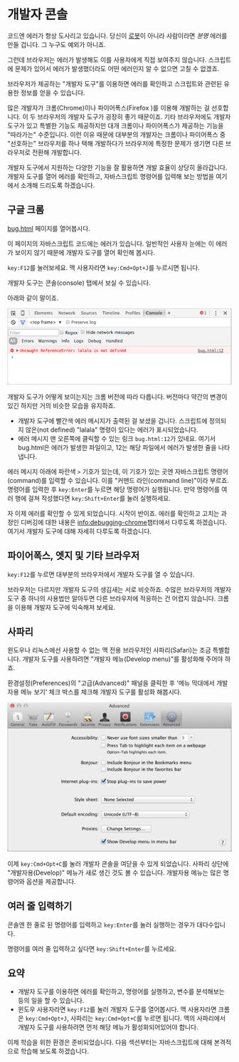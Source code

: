 # 개발자 콘솔

코드엔 에러가 항상 도사리고 있습니다. 당신이 [로봇](https://en.wikipedia.org/wiki/Bender_(Futurama))이 아니라 사람이라면 *분명* 에러를 만들 겁니다. 그 누구도 예외가 아니죠.

그런데 브라우저는 에러가 발생해도 이를 사용자에게 직접 보여주지 않습니다. 스크립트에 문제가 있어서 에러가 발생했더라도 어떤 에러인지 알 수 없으면 고칠 수 없겠죠.

브라우저가 제공하는 "개발자 도구"를 이용하면 에러를 확인하고 스크립트와 관련된 유용한 정보를 얻을 수 있습니다. 

많은 개발자가 크롬(Chrome)이나 파이어폭스(Firefox )를 이용해 개발하는 걸 선호합니다. 이 두 브라우저의 개발자 도구가 굉장히 좋기 때문이죠. 기타 브라우저에도 개발자 도구가 있고 특별한 기능도 제공하지만 대개 크롬이나 파이어폭스가 제공하는 기능을 "따라가는" 수준입니다. 이런 이유 때문에 대부분의 개발자는 크롬이나 파이어폭스 중 "선호하는" 브라우저를 하나 택해 개발하다가 브라우저에 특정한 문제가 생기면 다른 브라우저로 전환해 개발합니다.  

개발자 도구에서 지원하는 다양한 기능을 잘 활용하면 개발 효율이 상당히 올라갑니다. 개발자 도구를 열어 에러를 확인하고, 자바스크립트 명령어를 입력해 보는 방법을 여기에서 소개해 드리도록 하겠습니다.

## 구글 크롬

[bug.html](bug.html) 페이지를 열어봅시다.

이 페이지의 자바스크립트 코드에는 에러가 있습니다. 일반적인 사용자 눈에는 이 에러가 보이지 않기 때문에 개발자 도구를 열어 확인해 봅시다.

`key:F12`를 눌러보세요. 맥 사용자라면 `key:Cmd+Opt+J`를 누르시면 됩니다.

개발자 도구는 콘솔(console) 탭에서 보실 수 있습니다.

아래와 같이 말이죠.

![chrome](chrome.png)

개발자 도구가 어떻게 보이는지는 크롬 버전에 따라 다릅니다. 버전마다 약간의 변경이 있긴 하지만 거의 비슷한 모습을 유지하죠. 

- 개발자 도구에 빨간색 에러 메시지가 출력된 걸 보셨을 겁니다. 스크립트에 정의되지 않은(not defined) "lalala" 명령이 있다는 에러가 표시되었습니다.
- 에러 메시지 맨 오른쪽에 클릭할 수 있는 링크 `bug.html:12`가 있네요. 여기서 bug.html은 에러가 발생한 파일이고, 12는 해당 파일에서 에러가 발생한 줄을 나타냅니다.

에러 메시지 아래에 파란색 `>` 기호가 있는데, 이 기호가 있는 곳엔 자바스크립트 명령어(command)를 입력할 수 있습니다. 이를 "커맨드 라인(command line)"이라 부르죠. 명령어를 입력한 후 `key:Enter`를 누르면 해당 명령어가 실행됩니다. 만약 명령어를 여러 행에 걸쳐 작성했다면 `key:Shift+Enter`를 눌러 실행하세요.

자 이제 에러를 확인할 수 있게 되었습니다. 시작이 반이죠. 에러를 확인하고 고치는 과정인 디버깅에 대한 내용은 <info:debugging-chrome>챕터에서 다루도록 하겠습니다. 여기서 개발자 도구에 대해 자세히 다루도록 하겠습니다.


## 파이어폭스, 엣지 및 기타 브라우저

`key:F12`를 누르면 대부분의 브라우저에서 개발자 도구를 열 수 있습니다.

브라우저는 다르지만 개발자 도구의 생김새는 서로 비슷하죠. 수많은 브라우저의 개발자 도구 중 하나의 사용법만 알아두면 다른 브라우저에 적응하는 건 어렵지 않습니다. 크롬을 이용해 개발자 도구에 익숙해져 보세요.

## 사파리

윈도우나 리눅스에선 사용할 수 없는 맥 전용 브라우저인 사파리(Safari)는 조금 특별합니다. 개발자 도구를 사용하려면 "개발자 메뉴(Develop menu)"를 활성화해 주어야 하죠.

환경설정(Preferences)의 "고급(Advanced)" 패널을 클릭한 후 '메뉴 막대에서 개발자용 메뉴 보기' 체크 박스를 체크해 개발자 도구를 활성화 해봅시다.

![safari](safari.png)

이제 `key:Cmd+Opt+C`를 눌러 개발자 콘솔을 여닫을 수 있게 되었습니다. 사파리 상단에 "개발자용(Develop)" 메뉴가 새로 생긴 것도 볼 수 있습니다. 개발자용 메뉴는 많은 명령어와 옵션을 제공합니다.

## 여러 줄 입력하기

콘솔엔 한 줄로 된 명령어를 입력하고 `key:Enter`를 눌러 실행하는 경우가 대다수입니다.

명령어를 여러 줄 입력하고 싶다면 `key:Shift+Enter`를 누르세요.

## 요약

- 개발자 도구를 이용하면 에러를 확인하고, 명령어를 실행하고, 변수를 분석해보는 등의 일을 할 수 있습니다.
- 윈도우 사용자라면 `key:F12`를 눌러 개발자 도구를 열어봅시다. 맥 사용자라면 크롬은 `key:Cmd+Opt+J`, 사파리는 `key:Cmd+Opt+C`를 누르면 됩니다. 맥의 사파리에서 개발자 도구를 사용하려면 먼저 해당 메뉴가 활성화되어있어야 합니다.

이제 학습을 위한 환경은 준비되었습니다. 다음 섹션부터는 자바스크립트에 대해 본격적으로 학습해 보도록 하겠습니다.